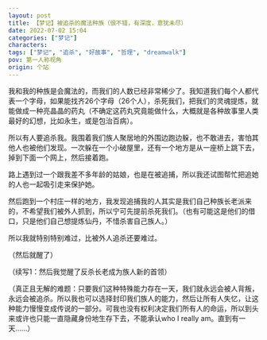```yaml
---
layout: post
title: 【梦记】被追杀的魔法种族（很不错，有深度，意犹未尽）
date: 2022-07-02 15:04
categories: ["梦记"]
characters: 
tags: ["梦记", "追杀", "好故事", "哲理", "dreamwalk"]
pov: 第一人称视角
origin: 个站
---
```


我和我的种族是会魔法的，而我们的人数已经非常稀少了。我知道我们每个人都代表一个字母，如果能找齐26个字母（26个人），杀死我们，把我们的灵魂提炼，就能做成一种亮晶晶的药丸（不确定这药丸究竟能做什么，大概就是各种故事里人类最好的幻想，比如永生，或是包治百病）。

所以有人要追杀我。我围着我们族人聚居地的外围边跑边躲，也不敢进去，害怕其他人也被他们发现。一次躲在一个小破屋里，还有一个地方是从一座桥上跳下去，掉到下面一个网上，然后接着跑。

路上遇到过一个跟我差不多年龄的姑娘，也是在被追捕，所以我还试图帮忙把追她的人也一起吸引走来保护她。

然后跑到一个村庄一样的地方，我发现追捕我的人其实是我们自己种族长老派来的，不希望我们被外人抓到，所以宁可先提前杀死我们。（也有可能这是他们的借口，只是他们自己想提炼仙丹，不惜杀害自己族人。）

所以我就特别特别难过，比被外人追杀还要难过。

（然后就醒了）

（续写1：然后我觉醒了反杀长老成为族人新的首领）

（真正且无解的难题：只要我们这种特殊能力存在一天，我们就永远会被人背叛，永远会被追杀。所以我也可以选择封印我们族人的能力，然后让所有人失忆，让这种能力慢慢变成传说的一部分。可我也没有权利决定我们所有人的命运，所以到头来或许也只能一直隐藏身份地生存下去，不能承认who I really am。直到有一天……）
